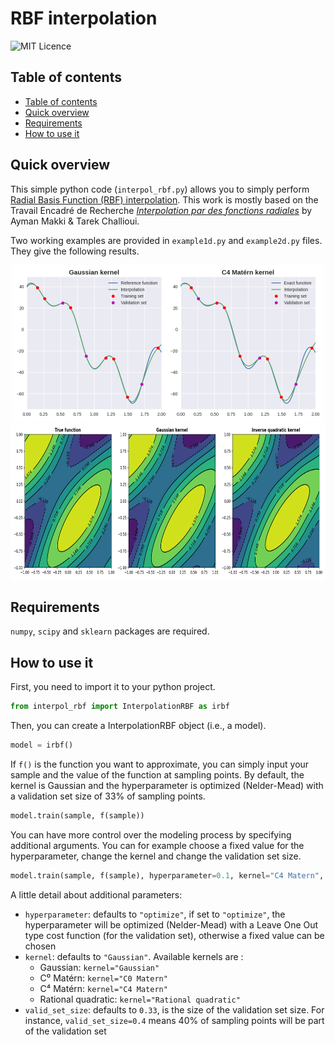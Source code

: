 # RBF interpolation

<img alt="MIT Licence" src="https://img.shields.io/github/license/lucas-by/RBF-interpolation">

## Table of contents

- [Table of contents](#table-of-contents)
- [Quick overview](#quick-overview)
- [Requirements](#requirements)
- [How to use it](#how-to-use-it)

## Quick overview

This simple python code (`interpol_rbf.py`) allows you to simply perform [Radial Basis Function (RBF) interpolation](https://en.wikipedia.org/wiki/Radial_basis_function_interpolation). This work is mostly based on the Travail Encadré de Recherche [*Interpolation par des fonctions radiales*](https://math.univ-lille1.fr/~calgaro/TER_2019/wa_files/challioui_makki.pdf)  by Ayman Makki & Tarek Challioui.

Two working examples are provided in `example1d.py` and `example2d.py` files. They give the following results.

<p align="center">
  <img src="https://raw.githubusercontent.com/lucas-by/RBF-interpolation/main/images/example1d.png" alt="1d example" height="250">
  <br>
  <img src="https://raw.githubusercontent.com/lucas-by/RBF-interpolation/main/images/example2d.png" alt="2d example" height="250">
</p>

## Requirements

`numpy`, `scipy` and `sklearn` packages are required.

## How to use it

First, you need to import it to your python project.

```python
from interpol_rbf import InterpolationRBF as irbf
```

Then, you can create a InterpolationRBF object (i.e., a model).

```python
model = irbf()
```

If `f()` is the function you want to approximate, you can simply input your sample and the value of the function at sampling points. By default, the kernel is Gaussian and the hyperparameter is optimized (Nelder-Mead) with a validation set size of 33% of sampling points.

```python
model.train(sample, f(sample))
```

You can have more control over the modeling process by specifying additional arguments. You can for example choose a fixed value for the hyperparameter, change the kernel and change the validation set size.

```python
model.train(sample, f(sample), hyperparameter=0.1, kernel="C4 Matern", valid_set_size=0.5)
```

A little detail about additional parameters:

- `hyperparameter`: defaults to `"optimize"`, if set to `"optimize"`, the hyperparameter will be optimized (Nelder-Mead) with a Leave One Out type cost function (for the validation set), otherwise a fixed value can be chosen
- `kernel`: defaults to `"Gaussian"`. Available kernels are :
  - Gaussian: `kernel="Gaussian"`
  - C⁰ Matérn: `kernel="C0 Matern"`
  - C⁴ Matérn: `kernel="C4 Matern"`
  - Rational quadratic: `kernel="Rational quadratic"`
- `valid_set_size`: defaults to `0.33`, is the size of the validation set size. For instance, `valid_set_size=0.4` means 40% of sampling points will be part of the validation set
